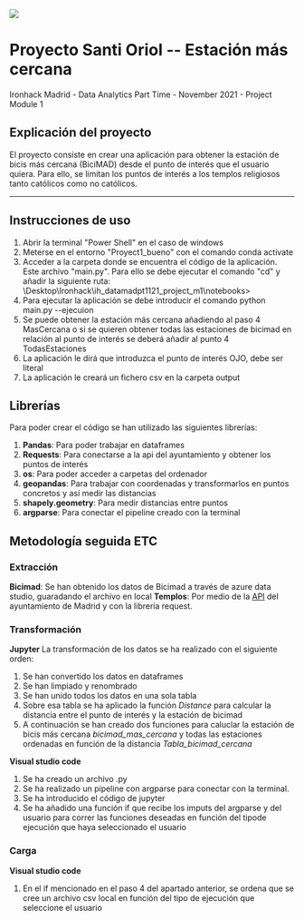 <p align="left"><img src="https://www.google.com/url?sa=i&url=https%3A%2F%2Fwww.emesa-m30.es%2Festaciones-bicimad-dentro-m-30%2F&psig=AOvVaw178f3yQFMxsyb_zVcSsjCB&ust=1642794937369000&source=images&cd=vfe&ved=0CAsQjRxqFwoTCNCZqpeOwfUCFQAAAAAdAAAAABAD"></p>

#  Proyecto Santi Oriol -- Estación más cercana

Ironhack Madrid - Data Analytics Part Time - November 2021 - Project Module 1

## Explicación del proyecto

El proyecto consiste en crear una aplicación para obtener la estación de bicis más cercana (BiciMAD) desde el punto de interés que el usuario quiera.
Para ello, se limitan los puntos de interés a los templos religiosos tanto católicos como no católicos.

---

## Instrucciones de uso

1) Abrir la terminal "Power Shell" en el caso de windows
2) Meterse en el entorno "Proyect1_bueno" con el comando conda activate
3) Acceder a la carpeta donde se encuentra el código de la aplicación. Este archivo "main.py". Para ello se debe ejecutar el comando "cd" y añadir la siguiente ruta: \Desktop\Ironhack\ih_datamadpt1121_project_m1\notebooks>
4) Para ejecutar la aplicación se debe introducir el comando python main.py --ejecuion
5) Se puede obtener la estación más cercana añadiendo al paso 4 MasCercana o si se quieren obtener todas las estaciones de bicimad en relación al punto de interés se deberá añadir al punto 4 TodasEstaciones
6) La aplicación le dirá que introduzca el punto de interés OJO, debe ser literal
7) La aplicación le creará un fichero csv en la carpeta output

## Librerías

Para poder crear el código se han utilizado las siguientes librerías:
1) **Pandas**: Para poder trabajar en dataframes
2) **Requests**: Para conectarse a la api del ayuntamiento y obtener los puntos de interés
3) **os**: Para poder acceder a carpetas del ordenador
4) **geopandas**: Para trabajar con coordenadas y transformarlos en puntos concretos y así medir las distancias
5) **shapely.geometry**: Para medir distancias entre puntos
6) **argparse**: Para conectar el pipeline creado con la terminal
    
## Metodología seguida ETC

### Extracción ###

**Bicimad**: Se han obtenido los datos de Bicimad a través de azure data studio, guaradando el archivo en local
**Templos**: Por medio de la [API](https://datos.madrid.es/nuevoMadrid/swagger-ui-master-2.2.10/dist/index.html?url=/egobfiles/api.datos.madrid.es.json#/) del ayuntamiento de Madrid y con la librería request.

### Transformación ###
**Jupyter**
La transformación de los datos se ha realizado con el siguiente orden:
1) Se han convertido los datos en dataframes
2) Se han limpiado y renombrado 
3) Se han unido todos los datos en una sola tabla
4) Sobre esa tabla se ha aplicado la función *Distance* para calcular la distancia entre el punto de interés y la estación de bicimad
5) A continuación se han creado dos funciones para caluclar la estación de bicis más cercana *bicimad_mas_cercana* y todas las               estaciones ordenadas en función de la distancia *Tabla_bicimad_cercana*

**Visual studio code**
1) Se ha creado un archivo .py
2) Se ha realizado un pipeline con argparse para conectar con la terminal.
3) Se ha introducido el código de jupyter
4) Se ha añadido una función if que recibe los imputs del argparse y del usuario para correr las funciones deseadas en función del tipode ejecución que haya seleccionado el usuario
    
### Carga ###
**Visual studio code**
1) En el if mencionado en el paso 4 del apartado anterior, se ordena que se cree un archivo csv local en función del tipo de ejecución          que seleccione el usuario









 


 

